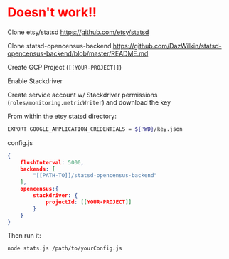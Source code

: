 # <span style="color:red">Doesn't work!!</span>


Clone etsy/statsd
https://github.com/etsy/statsd

Clone statsd-opencensus-backend
https://github.com/DazWilkin/statsd-opencensus-backend/blob/master/README.md

Create GCP Project (`[[YOUR-PROJECT]]`)

Enable Stackdriver

Create service account w/ Stackdriver permissions (`roles/monitoring.metricWriter`) and download the key


From within the etsy statsd directory:

```bash
EXPORT GOOGLE_APPLICATION_CREDENTIALS = ${PWD}/key.json
````

config.js
```json
{
    flushInterval: 5000,
    backends: [
        "[[PATH-TO]]/statsd-opencensus-backend"
    ],
    opencensus:{
        stackdriver: {
            projectId: [[YOUR-PROJECT]]
        }
    }
}
```

Then run it:
```bash
node stats.js /path/to/yourConfig.js

```